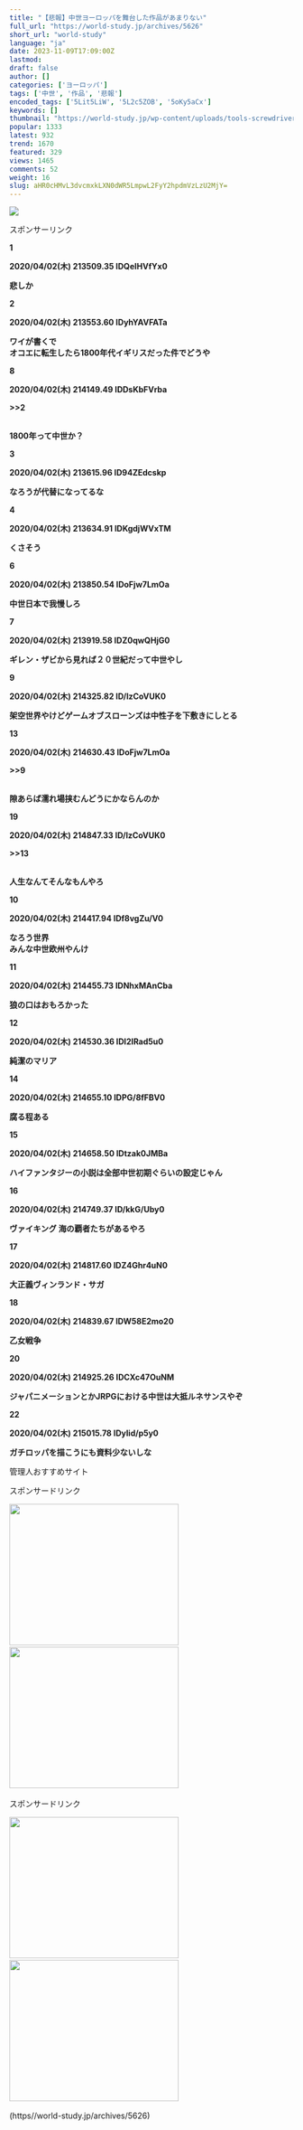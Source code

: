 ```yaml
---
title: "【悲報】中世ヨーロッパを舞台した作品があまりない"
full_url: "https://world-study.jp/archives/5626"
short_url: "world-study"
language: "ja"
date: 2023-11-09T17:09:00Z
lastmod: 
draft: false
author: []
categories: ['ヨーロッパ']
tags: ['中世', '作品', '悲報']
encoded_tags: ['5Lit5LiW', '5L2c5ZOB', '5oKy5aCx']
keywords: []
thumbnail: "https://world-study.jp/wp-content/uploads/tools-screwdrivers-hammer-screws-5669031.jpg"
popular: 1333
latest: 932
trend: 1670
featured: 329
views: 1465
comments: 52
weight: 16
slug: aHR0cHMvL3dvcmxkLXN0dWR5LmpwL2FyY2hpdmVzLzU2MjY=
---
```


![](https://world-study.jp/wp-content/uploads/tools-screwdrivers-hammer-screws-5669031.jpg)

<div><p class='ps-label'>スポンサーリンク</p><p class='ps-widget'></p><p class='t_h'><strong><p>1 <p> 2020/04/02(木) 213509.35 IDQeIHVfYx0</p></p></strong></p><p class='t_b'><strong><p> 悲しか </p></strong></p><p></p><p class='t_b'><strong><p>2 <p> 2020/04/02(木) 213553.60 IDyhYAVFATa</p></p></strong></p><p class='t_b'><strong><p> ワイが書くで<br> オコエに転生したら1800年代イギリスだった件でどうや </p></strong></p><p class='t_h t_i'><strong><p>8 <p> 2020/04/02(木) 214149.49 IDDsKbFVrba</p></p></strong></p><p class='t_b t_i'><strong><p><p class='anchor'>>>2</p><br> 1800年って中世か？ </p></strong></p><p class='t_h'><strong><p>3 <p> 2020/04/02(木) 213615.96 ID94ZEdcskp</p></p></strong></p><p class='t_b'><strong><p> なろうが代替になってるな </p></strong></p><p class='t_h'><strong><p>4 <p> 2020/04/02(木) 213634.91 IDKgdjWVxTM</p></p></strong></p><p class='t_b'><strong><p> くさそう </p></strong></p><p class='t_h'><strong><p>6 <p> 2020/04/02(木) 213850.54 IDoFjw7LmOa</p></p></strong></p><p class='t_b'><strong><p> 中世日本で我慢しろ </p></strong></p><p class='t_h'><strong><p>7 <p> 2020/04/02(木) 213919.58 IDZ0qwQHjG0</p></p></strong></p><p class='t_b'><strong><p> ギレン・ザビから見れば２０世紀だって中世やし </p></strong></p><p class='t_h'><strong><p>9 <p> 2020/04/02(木) 214325.82 ID/lzCoVUK0</p></p></strong></p><p class='t_b'><strong><p> 架空世界やけどゲームオブスローンズは中性子を下敷きにしとる </p></strong></p><p class='t_h t_i'><strong><p>13 <p> 2020/04/02(木) 214630.43 IDoFjw7LmOa</p></p></strong></p><p class='t_b t_i'><strong><p><p class='anchor'>>>9</p><br> 隙あらば濡れ場挟むんどうにかならんのか </p></strong></p><p class='t_h t_i'><strong><p>19 <p> 2020/04/02(木) 214847.33 ID/lzCoVUK0</p></p></strong></p><p class='t_b t_i'><strong><p><p class='anchor'>>>13</p><br> 人生なんてそんなもんやろ </p></strong></p><p class='t_h'><strong><p>10 <p> 2020/04/02(木) 214417.94 IDf8vgZu/V0</p></p></strong></p><p class='t_b'><strong><p> なろう世界<br> みんな中世欧州やんけ </p></strong></p><p class='t_h'><strong><p>11 <p> 2020/04/02(木) 214455.73 IDNhxMAnCba</p></p></strong></p><p class='t_b'><strong><p> 狼の口はおもろかった </p></strong></p><p class='t_h'><strong><p>12 <p> 2020/04/02(木) 214530.36 IDl2IRad5u0</p></p></strong></p><p class='t_b'><strong><p> 純潔のマリア </p></strong></p><p class='t_h'><strong><p>14 <p> 2020/04/02(木) 214655.10 IDPG/8fFBV0</p></p></strong></p><p class='t_b'><strong><p> 腐る程ある </p></strong></p><p class='t_h'><strong><p>15 <p> 2020/04/02(木) 214658.50 IDtzak0JMBa</p></p></strong></p><p class='t_b'><strong><p> ハイファンタジーの小説は全部中世初期ぐらいの設定じゃん </p></strong></p><p class='t_h'><strong><p>16 <p> 2020/04/02(木) 214749.37 ID/kkG/Uby0</p></p></strong></p><p class='t_b'><strong><p> ヴァイキング 海の覇者たちがあるやろ </p></strong></p><p class='t_h'><strong><p>17 <p> 2020/04/02(木) 214817.60 IDZ4Ghr4uN0</p></p></strong></p><p class='t_b'><strong><p> 大正義ヴィンランド・サガ </p></strong></p><p class='t_h'><strong><p>18 <p> 2020/04/02(木) 214839.67 IDW58E2mo20</p></p></strong></p><p class='t_b'><strong><p> 乙女戦争 </p></strong></p><p class='t_h'><strong><p>20 <p> 2020/04/02(木) 214925.26 IDCXc47OuNM</p></p></strong></p><p class='t_b'><strong><p> ジャパニメーションとかJRPGにおける中世は大抵ルネサンスやぞ </p></strong></p><p class='t_h'><strong><p>22 <p> 2020/04/02(木) 215015.78 IDylid/p5y0</p></p></strong></p><p class='t_b'><strong><p> ガチロッパを描こうにも資料少ないしな </p></strong></p> <p class='textwidget custom-html-widget'></p><p class='top_rss_down_title'> 管理人おすすめサイト </p> <p class='rss4'> </p><p class='posts-under-1'>スポンサードリンク</p><a href='https//hb.afl.rakuten.co.jp/hsc/22147dca.3eb27a4d.22147dcb.ab9930ba/?link_type=pict&ut=eyJwYWdlIjoic2hvcCIsInR5cGUiOiJwaWN0IiwiY29sIjoxLCJjYXQiOiI0NCIsImJhbiI6IjQ2MDEzNSIsImFtcCI6ZmFsc2V9' target='_blank' rel='nofollow sponsored noopener'><img src='https//hbb.afl.rakuten.co.jp/hsb/22147dca.3eb27a4d.22147dcb.ab9930ba/?me_id=1&me_adv_id=460135&t=pict' border='0' alt='' title=''></a> <br> <a href='https//px.a8.net/svt/ejp?a8mat=3TD6WR+3C9O2A+2PEO+1I1IKX' rel='nofollow'> <img border='0' width='300' height='250' alt='' src='https//www23.a8.net/svt/bgt?aid=230722875202&wid=005&eno=01&mid=s00000012624009077000&mc=1'></a> <img border='0' width='1' height='1' src='https//www10.a8.net/0.gif?a8mat=3TD6WR+3C9O2A+2PEO+1I1IKX' alt=''> <a href='https//px.a8.net/svt/ejp?a8mat=3TD6WR+4491HU+54ZG+609HT' rel='nofollow'> <img border='0' width='300' height='250' alt='' src='https//www29.a8.net/svt/bgt?aid=230722875249&wid=005&eno=01&mid=s00000023974001009000&mc=1'></a> <img border='0' width='1' height='1' src='https//www18.a8.net/0.gif?a8mat=3TD6WR+4491HU+54ZG+609HT' alt=''> <p class='posts-under-1'>スポンサードリンク</p><a href='https//px.a8.net/svt/ejp?a8mat=3BQDI5+2RFHW2+3D3Q+65U41' rel='nofollow'> <img border='0' width='300' height='250' alt='' src='https//www28.a8.net/svt/bgt?aid=201104861167&wid=005&eno=01&mid=s00000015695001035000&mc=1'></a> <img border='0' width='1' height='1' src='https//www17.a8.net/0.gif?a8mat=3BQDI5+2RFHW2+3D3Q+65U41' alt=''> <a href='https//px.a8.net/svt/ejp?a8mat=3H5J7Z+P0B9U+50+35UAKX' rel='nofollow'> <img border='0' width='300' height='250' alt='' src='https//www23.a8.net/svt/bgt?aid=210210191042&wid=005&eno=01&mid=s00000000018019121000&mc=1'></a> <img border='0' width='1' height='1' src='https//www10.a8.net/0.gif?a8mat=3H5J7Z+P0B9U+50+35UAKX' alt=''> </div>

(https//world-study.jp/archives/5626)
